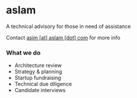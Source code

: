 # aslam

A technical advisory for those in need of assistance

Contact [asim [at] aslam [dot] com](mailto:asim@aslam.com) for more info

### What we do

- Architecture review
- Strategy & planning
- Startup fundraising
- Technical due diligence
- Candidate interviews
